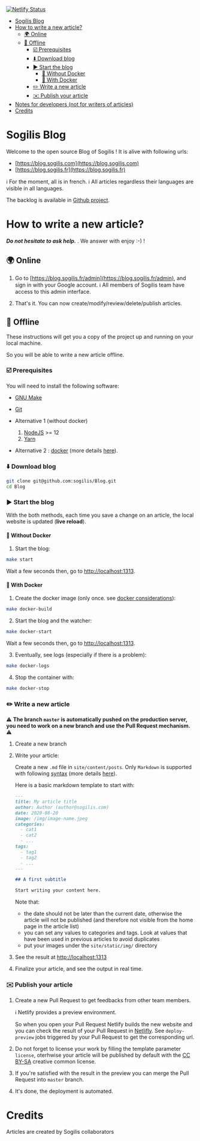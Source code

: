 [![Netlify Status](https://api.netlify.com/api/v1/badges/be2fba7f-a8a8-44de-b957-efc6901dba61/deploy-status)](https://app.netlify.com/sites/wizardly-roentgen-e7f07e/deploys)

* [Sogilis Blog](#sogilis-blog)
* [How to write a new article?](#how-to-write-a-new-article)
    * [🌍 Online](#online)
    * [🔌 Offline](#offline)
        * [☑️ Prerequisites](#prerequisites)
        * [⬇️ Download blog](#download-blog)
        * [▶️ Start the blog](#start-the-blog)
            * [🤘 Without Docker](#without-docker)
            * [🐳 With Docker](#with-docker)
        * [✏️ Write a new article](#write-a-new-article)
        * [✉️ Publish your article](#publish-your-article)
* [Notes for developers (not for writers of articles)](docs/dev.md)
* [Credits](#credits)

# Sogilis Blog

Welcome to the open source Blog of Sogilis !
It is alive with following urls:

- [https://blog.sogilis.com](https://blog.sogilis.com)
- [https://blog.sogilis.fr](https://blog.sogilis.fr)

:information_source: For the moment, all is in french.
:information_source: All articles regardless their languages are visible in all languages.

The backlog is available in [Github project](https://github.com/sogilis/Blog/projects/2).

# How to write a new article?

***Do not hesitate to ask help.*** . We answer with enjoy :-) !

## 🌍 Online

1. Go to [https://blog.sogilis.fr/admin](https://blog.sogilis.fr/admin), and sign in with your Google account.
:information_source: All members of Sogilis team have access to this admin interface.

2. That's it. You can now create/modify/review/delete/publish articles.

## 🔌 Offline

These instructions will get you a copy of the project up and running on your
local machine.

So you will be able to write a new article offline.

### ☑️ Prerequisites

You will need to install the following software:

* [GNU Make](docs/prerequisites.md#gnu-make)

* [Git](https://git-scm.com)

* Alternative 1 (without docker)
    1. [NodeJS](https://nodejs.org) >= 12
    2. [Yarn](https://yarnpkg.com/lang/en/docs/install/)

* Alternative 2 : [docker](https://docs.docker.com/install/) (more details [here](docs/prerequisites.md#docker)).

### ⬇️ Download blog

```bash
git clone git@github.com:sogilis/Blog.git
cd Blog
```

### ▶️ Start the blog

With the both methods, each time you save a change on an article, the local
website is updated (**live reload**).

#### 🤘 Without Docker

1. Start the blog:

```bash
make start
```

Wait a few seconds then, go to [http://localhost:1313](http://localhost:1313).

#### 🐳 With Docker

1. Create the docker image (only once. see [docker considerations](docs/docker.md)):

```bash
make docker-build
```

2. Start the blog and the watcher:

```bash
make docker-start
```
Wait a few seconds then, go to [http://localhost:1313](http://localhost:1313).

3. Eventually, see logs (especially if there is a problem):

```bash
make docker-logs
```

4. Stop the container with:

```bash
make docker-stop
```


### ✏️ Write a new article

:warning: __The branch `master` is automatically pushed on the production server, you need to work on a new branch and use the Pull Request mechanism.__ :warning:

1. Create a new branch

2. Write your article:

   Create a new `.md` file in `site/content/posts`.
   Only `Markdown` is supported with following [syntax](https://commonmark.org/help/) (more details [here](docs/content-format.md)).


   Here is a basic markdown template to start with:

   ```markdown
   ---
   title: My article title
   author: Author (author@sogilis.com)
   date: 2020-08-20
   image: /img/image-name.jpeg
   categories:
     - cat1
     - cat2
     - ...
   tags:
     - tag1
     - tag2
     - ...
   ---

   ## A first subtitle

   Start writing your content here.
   ```

   Note that:
   - the date should not be later than the current date, otherwise the article will not be published (and therefore not visible from the home page in the article list)
   - you can set any values to categories and tags. Look at values that have been used in previous articles to avoid duplicates
   - put your images under the `site/static/img/` directory

3. See the result at [http://localhost:1313](http://localhost:1313)

4. Finalize your article, and see the output in real time.

### ✉️ Publish your article

1. Create a new Pull Request to get feedbacks from other team members.

   :information_source: Netlify provides a preview environment.

   So when you open your Pull Request Netlify builds the new website and you can check the result of your Pull Request in [Netlifly](https://app.netlify.com/sites/wizardly-roentgen-e7f07e/deploys). See `deploy-preview` jobs triggered by your Pull Request to get the corresponding url.

2. Do not forget to license your work by filling the template parameter `license`, oterhwise your article will be published by default with the [CC BY-SA](https://creativecommons.org/licenses/by-sa/4.0/) creative common license.

3. If you're satisfied with the result in the preview you can merge the Pull Request into `master` branch.

4. It's done, the deployment is automated.


# Credits

Articles are created by Sogilis collaborators

